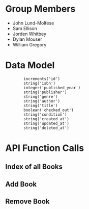 # Group Members
* John Lund-Molfese
* Sam Ellison
* Jorden Whitbey
* Dylan Mouser
* William Gregory

# Data Model
            increments('id')
            string('isbn')
            integer('published_year')
            string('publisher')
            string('genre')
            string('author')
            string('title')
            boolean('checked_out')
            string('condition')
            string('created_at')
            string('updated_at')
            string('deleted_at')
# API Function Calls

## Index of all Books

## Add Book

## Remove Book
